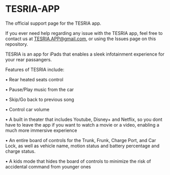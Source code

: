 # TESRIA-APP
The official support page for the TESRIA app.




If you ever need help regarding any issue with the TESRIA app, feel free to contact us at TESRIA.APP@gmail.com, or using the Issues page on this repository.






TESRIA is an app for iPads that enables a sleek infotainment experience for your rear passangers.

Features of TESRIA include:

•	⁠Rear heated seats control

•	⁠Pause/Play music from the car

•	⁠Skip/Go back to previous song

•	⁠Control car volume

•	⁠A built in theater that includes Youtube, Disney+ and Netflix, so you dont have to leave the app if you want to watch a movie or a video, enabling a much more immersive experience

•	⁠An entire board of controls for the Trunk, Frunk, Charge Port, and Car Lock, as well as vehicle name, motion status and battery percentage and charge status.

•	⁠A kids mode that hides the board of controls to minimize the risk of accidental command from younger ones

